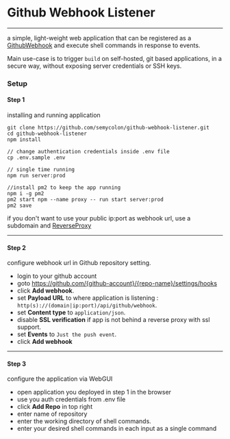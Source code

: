 # Github Webhook Listener
---
a simple, light-weight web application that can be registered as a [GithubWebhook](https://developer.github.com/webhooks/)
and execute shell commands in response to events.

Main use-case is to trigger `build` on self-hosted, git based applications, in a secure way, without exposing server credentials or SSH keys.


### Setup
#### Step 1
installing and running application
```shell
git clone https://github.com/semycolon/github-webhook-listener.git
cd github-webhook-listener
npm install

// change authentication credentials inside .env file
cp .env.sample .env

// single time running
npm run server:prod

//install pm2 to keep the app running
npm i -g pm2
pm2 start npm --name proxy -- run start server:prod
pm2 save
```
if you don't want to use your public ip:port as webhook url, use a subdomain and [ReverseProxy](https://github.com/semycolon/node-reverse-proxy)

---

#### Step 2
configure webhook url in Github repository setting.
 - login to your github account
 - goto https://github.com/{github-account}/{repo-name}/settings/hooks
 - click **Add webhook**.
 - set **Payload URL** to where application is listening : `http(s)://(domain|ip:port)/api/github/webhook`.
 - set **Content type** to `application/json`.
 - disable **SSL verification** if app is not behind a reverse proxy with ssl support.
 - set **Events** to `Just the push event`.
 - click **Add webhook**

--- 

#### Step 3
configure the application via WebGUI
 - open application you deployed in step 1 in the browser
 - use you auth credentials from .env file
 - click **Add Repo** in top right
 - enter name of repository
 - enter the working directory of shell commands.
 - enter your desired shell commands in each input as a single command




